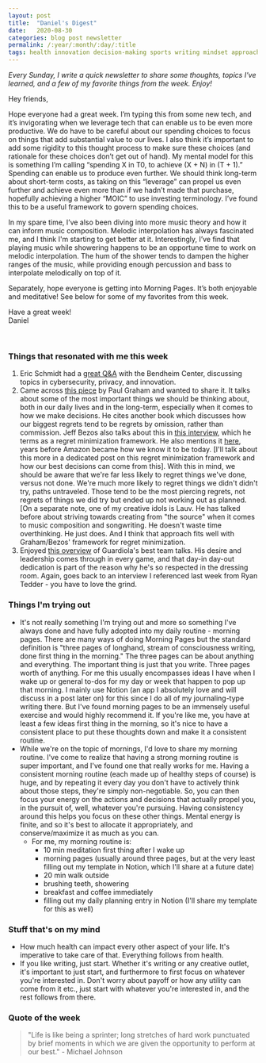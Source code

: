 ```yaml
---
layout: post
title:  "Daniel's Digest"
date:   2020-08-30
categories: blog post newsletter
permalink: /:year/:month/:day/:title
tags: health innovation decision-making sports writing mindset approach
---
```


*Every Sunday, I write a quick newsletter to share some thoughts, topics I've learned, and a few of my favorite things from the week. Enjoy!*

Hey friends,

Hope everyone had a great week. I’m typing this from some new tech, and it’s invigorating when we leverage tech that can enable us to be even more productive. We do have to be careful about our spending choices to focus on things that add substantial value to our lives. I also think it’s important to add some rigidity to this thought process to make sure these choices (and rationale for these choices don’t get out of hand). My mental model for this is something I’m calling “spending X in T0, to achieve (X + N) in (T + 1).” Spending can enable us to produce even further. We should think long-term about short-term costs, as taking on this “leverage” can propel us even further and achieve even more than if we hadn’t made that purchase, hopefully achieving a higher “MOIC” to use investing terminology. I’ve found this to be a useful framework to govern spending choices.

In my spare time, I’ve also been diving into more music theory and how it can inform music composition. Melodic interpolation has always fascinated me, and I think I'm starting to get better at it. Interestingly, I’ve find that playing music while showering happens to be an opportune time to work on melodic interpolation. The hum of the shower tends to dampen the higher ranges of the music, while providing enough percussion and bass to interpolate melodically on top of it.

Separately, hope everyone is getting into Morning Pages. It’s both enjoyable and meditative! See below for some of my favorites from this week.

Have a great week!\
Daniel

<br>

### Things that resonated with me this week

1. Eric Schmidt had a [great Q&A](https://www.youtube.com/watch?v=726B0y1D5ZM) with the Bendheim Center, discussing topics in cybersecurity, privacy, and innovation.
2. Came across [this piece](http://www.paulgraham.com/todo.html?utm_campaign=Sunday%20Snippets&utm_medium=email&utm_source=Revue%20newsletter) by Paul Graham and wanted to share it. It talks about some of the most important things we should be thinking about, both in our daily lives and in the long-term, especially when it comes to how we make decisions. He cites another book which discusses how our biggest regrets tend to be regrets by omission, rather than commission. Jeff Bezos also talks about this in [this interview](https://www.youtube.com/watch?v=f3NBQcAqyu4), which he terms as a regret minimization framework. He also mentions it [here](https://www.youtube.com/watch?v=jwG_qR6XmDQ), years before Amazon became how we know it to be today. [I'll talk about this more in a dedicated post on this regret minimization framework and how our best decisions can come from this]. With this in mind, we should be aware that we're far less likely to regret things we've done, versus not done. We're much more likely to regret things we didn't didn't try, paths untraveled. Those tend to be the most piercing regrets, not regrets of things we did try but ended up not working out as planned. [On a separate note, one of my creative idols is Lauv. He has talked before about striving towards creating from "the source" when it comes to music composition and songwriting. He doesn't waste time overthinking. He just does. And I think that approach fits well with Graham/Bezos' framework for regret minimization.
3. Enjoyed [this overview](https://www.youtube.com/watch?v=9_7iWIOWbC4) of Guardiola's best team talks. His desire and leadership comes through in every game, and that day-in day-out dedication is part of the reason why he's so respected in the dressing room. Again, goes back to an interview I referenced last week from Ryan Tedder - you have to love the grind.

### Things I'm trying out

- It's not really something I'm trying out and more so something I've always done and have fully adopted into my daily routine - morning pages. There are many ways of doing Morning Pages but the standard definition is "three pages of longhand, stream of consciousness writing, done first thing in the morning." The three pages can be about anything and everything. The important thing is just that you write. Three pages worth of anything. For me this usually encompasses ideas I have when I wake up or general to-dos for my day or week that happen to pop up that morning.  I mainly use Notion (an app I absolutely love and will discuss in a post later on) for this since I do all of my journaling-type writing there. But I've found morning pages to be an immensely useful exercise and would highly recommend it. If you're like me, you have at least a few ideas first thing in the morning, so it's nice to have a consistent place to put these thoughts down and make it a consistent routine.
- While we're on the topic of mornings, I'd love to share my morning routine. I've come to realize that having a strong morning routine is super important, and I've found one that really works for me. Having a consistent morning routine (each made up of healthy steps of course) is huge, and by repeating it every day you don't have to actively think about those steps, they're simply non-negotiable. So, you can then focus your energy on the actions and decisions that actually propel you, in the pursuit of, well, whatever you're pursuing. Having consistency around this helps you focus on these other things. Mental energy is finite, and so it's best to allocate it appropriately, and conserve/maximize it as much as you can.
    - For me, my morning routine is:
        - 10 min meditation first thing after I wake up
        - morning pages (usually around three pages, but at the very least filling out my template in Notion, which I'll share at a future date)
        - 20 min walk outside
        - brushing teeth, showering
        - breakfast and coffee immediately
        - filling out my daily planning entry in Notion (I'll share my template for this as well)

### Stuff that's on my mind

- How much health can impact every other aspect of your life. It's imperative to take care of that. Everything follows from health.
- If you like writing, just start. Whether it's writing or any creative outlet, it's important to just start, and furthermore to first focus on whatever you're interested in. Don't worry about payoff or how any utility can come from it etc., just start with whatever you're interested in, and the rest follows from there.

### Quote of the week

> "Life is like being a sprinter; long stretches of hard work punctuated by brief moments in which we are given the opportunity to perform at our best." - Michael Johnson
